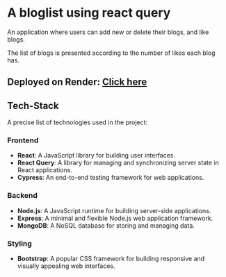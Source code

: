 # A bloglist using react query

An application where users can add new or delete their blogs, and like blogs. 

The list of blogs is presented according to the number of likes each blog has. 

## Deployed on Render: <a href="https://blogapp-eytx.onrender.com/"> Click here </a>

## Tech-Stack

A precise list of technologies used in the project:

### Frontend
- **React**: A JavaScript library for building user interfaces.
- **React Query**: A library for managing and synchronizing server state in React applications.
- **Cypress**: An end-to-end testing framework for web applications.

### Backend
- **Node.js**: A JavaScript runtime for building server-side applications.
- **Express**: A minimal and flexible Node.js web application framework.
- **MongoDB**: A NoSQL database for storing and managing data.

### Styling
- **Bootstrap**: A popular CSS framework for building responsive and visually appealing web interfaces.
